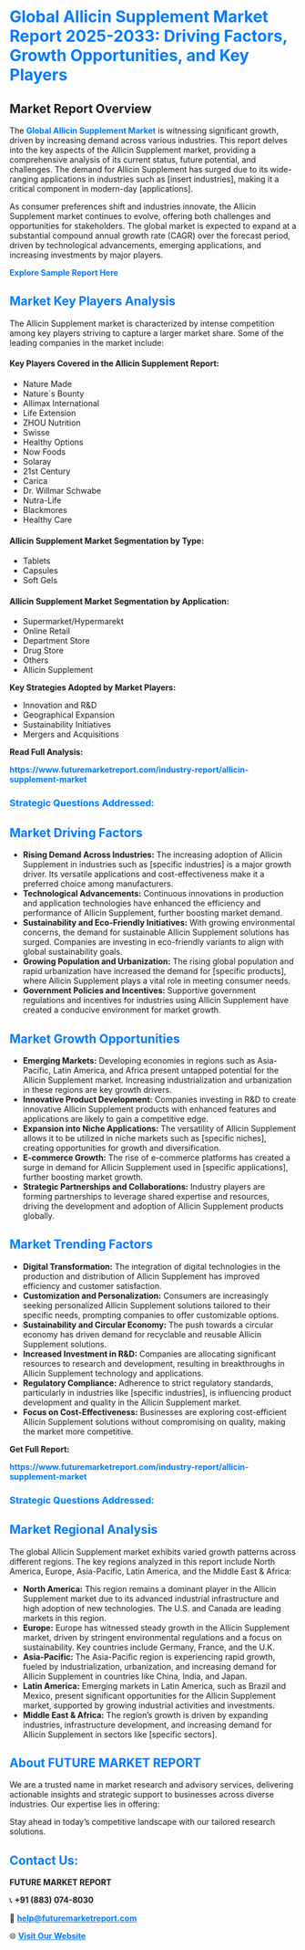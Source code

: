 <h1 style="color: #007BFF;">Global Allicin Supplement Market Report 2025-2033: Driving Factors, Growth Opportunities, and Key Players</h1>

<section id="overview">
<h2>Market Report Overview</h2>
<p>The <a href="https://www.futuremarketreport.com/industry-report/allicin-supplement-market" style="color: #007BFF; text-decoration: none;"><strong>Global Allicin Supplement Market</strong></a> is witnessing significant growth, driven by increasing demand across various industries. This report delves into the key aspects of the Allicin Supplement market, providing a comprehensive analysis of its current status, future potential, and challenges. The demand for Allicin Supplement has surged due to its wide-ranging applications in industries such as [insert industries], making it a critical component in modern-day [applications].</p>
<p>As consumer preferences shift and industries innovate, the Allicin Supplement market continues to evolve, offering both challenges and opportunities for stakeholders. The global market is expected to expand at a substantial compound annual growth rate (CAGR) over the forecast period, driven by technological advancements, emerging applications, and increasing investments by major players.</p>
</section>

<section id="overview">
<p><a href="https://www.futuremarketreport.com/request-sample/reportId=124199" style="color: #007BFF; text-decoration: none;"><strong>Explore Sample Report Here</strong></a></p>
</section>

<section id="key-players">
<h2 style="color: #007BFF;">Market Key Players Analysis</h2>
<p>The Allicin Supplement market is characterized by intense competition among key players striving to capture a larger market share. Some of the leading companies in the market include:</p>
<h4>Key Players Covered in the Allicin Supplement Report:</h4>
<ul><li>Nature Made</li><li>Nature`s Bounty</li><li>Allimax International</li><li>Life Extension</li><li>ZHOU Nutrition</li><li>Swisse</li><li>Healthy Options</li><li>Now Foods</li><li>Solaray</li><li>21st Century</li><li>Carica</li><li>Dr. Willmar Schwabe</li><li>Nutra-Life</li><li>Blackmores</li><li>Healthy Care</li></ul>
<h4>Allicin Supplement Market Segmentation by Type:</h4>
<ul><li>Tablets</li><li>Capsules</li><li>Soft Gels</li></ul>

<h4>Allicin Supplement Market Segmentation by Application:</h4>
<ul><li>Supermarket/Hypermarekt</li><li>Online Retail</li><li>Department Store</li><li>Drug Store</li><li>Others</li><li>Allicin Supplement</li></ul>
<p><strong>Key Strategies Adopted by Market Players:</strong></p>
<ul>
<li>Innovation and R&D</li>
<li>Geographical Expansion</li>
<li>Sustainability Initiatives</li>
<li>Mergers and Acquisitions</li>
</ul>
</section>

<section>
<p><strong>Read Full Analysis: </strong></p><a href="https://www.futuremarketreport.com/industry-report/allicin-supplement-market" style="color: #007BFF; text-decoration: none;"><strong>https://www.futuremarketreport.com/industry-report/allicin-supplement-market</strong></a>
<h3 style="color: #007BFF;">Strategic Questions Addressed:</h3>
</section>

<section id="driving-factors">
<h2 style="color: #007BFF;">Market Driving Factors</h2>
<ul>
<li><strong>Rising Demand Across Industries:</strong> The increasing adoption of Allicin Supplement in industries such as [specific industries] is a major growth driver. Its versatile applications and cost-effectiveness make it a preferred choice among manufacturers.</li>
<li><strong>Technological Advancements:</strong> Continuous innovations in production and application technologies have enhanced the efficiency and performance of Allicin Supplement, further boosting market demand.</li>
<li><strong>Sustainability and Eco-Friendly Initiatives:</strong> With growing environmental concerns, the demand for sustainable Allicin Supplement solutions has surged. Companies are investing in eco-friendly variants to align with global sustainability goals.</li>
<li><strong>Growing Population and Urbanization:</strong> The rising global population and rapid urbanization have increased the demand for [specific products], where Allicin Supplement plays a vital role in meeting consumer needs.</li>
<li><strong>Government Policies and Incentives:</strong> Supportive government regulations and incentives for industries using Allicin Supplement have created a conducive environment for market growth.</li>
</ul>
</section>

<section id="growth-opportunities">
<h2 style="color: #007BFF;">Market Growth Opportunities</h2>
<ul>
<li><strong>Emerging Markets:</strong> Developing economies in regions such as Asia-Pacific, Latin America, and Africa present untapped potential for the Allicin Supplement market. Increasing industrialization and urbanization in these regions are key growth drivers.</li>
<li><strong>Innovative Product Development:</strong> Companies investing in R&D to create innovative Allicin Supplement products with enhanced features and applications are likely to gain a competitive edge.</li>
<li><strong>Expansion into Niche Applications:</strong> The versatility of Allicin Supplement allows it to be utilized in niche markets such as [specific niches], creating opportunities for growth and diversification.</li>
<li><strong>E-commerce Growth:</strong> The rise of e-commerce platforms has created a surge in demand for Allicin Supplement used in [specific applications], further boosting market growth.</li>
<li><strong>Strategic Partnerships and Collaborations:</strong> Industry players are forming partnerships to leverage shared expertise and resources, driving the development and adoption of Allicin Supplement products globally.</li>
</ul>
</section>

<section id="trending-factors">
<h2 style="color: #007BFF;">Market Trending Factors</h2>
<ul>
<li><strong>Digital Transformation:</strong> The integration of digital technologies in the production and distribution of Allicin Supplement has improved efficiency and customer satisfaction.</li>
<li><strong>Customization and Personalization:</strong> Consumers are increasingly seeking personalized Allicin Supplement solutions tailored to their specific needs, prompting companies to offer customizable options.</li>
<li><strong>Sustainability and Circular Economy:</strong> The push towards a circular economy has driven demand for recyclable and reusable Allicin Supplement solutions.</li>
<li><strong>Increased Investment in R&D:</strong> Companies are allocating significant resources to research and development, resulting in breakthroughs in Allicin Supplement technology and applications.</li>
<li><strong>Regulatory Compliance:</strong> Adherence to strict regulatory standards, particularly in industries like [specific industries], is influencing product development and quality in the Allicin Supplement market.</li>
<li><strong>Focus on Cost-Effectiveness:</strong> Businesses are exploring cost-efficient Allicin Supplement solutions without compromising on quality, making the market more competitive.</li>
</ul>
</section>

<section>
<p><strong>Get Full Report: </strong></p><a href="https://www.futuremarketreport.com/industry-report/allicin-supplement-market" style="color: #007BFF; text-decoration: none;"><strong>https://www.futuremarketreport.com/industry-report/allicin-supplement-market</strong></a>
<h3 style="color: #007BFF;">Strategic Questions Addressed:</h3>
</section>


<section id="regional-analysis">
<h2 style="color: #007BFF;">Market Regional Analysis</h2>
<p>The global Allicin Supplement market exhibits varied growth patterns across different regions. The key regions analyzed in this report include North America, Europe, Asia-Pacific, Latin America, and the Middle East & Africa:</p>
<ul>
<li><strong>North America:</strong> This region remains a dominant player in the Allicin Supplement market due to its advanced industrial infrastructure and high adoption of new technologies. The U.S. and Canada are leading markets in this region.</li>
<li><strong>Europe:</strong> Europe has witnessed steady growth in the Allicin Supplement market, driven by stringent environmental regulations and a focus on sustainability. Key countries include Germany, France, and the U.K.</li>
<li><strong>Asia-Pacific:</strong> The Asia-Pacific region is experiencing rapid growth, fueled by industrialization, urbanization, and increasing demand for Allicin Supplement in countries like China, India, and Japan.</li>
<li><strong>Latin America:</strong> Emerging markets in Latin America, such as Brazil and Mexico, present significant opportunities for the Allicin Supplement market, supported by growing industrial activities and investments.</li>
<li><strong>Middle East & Africa:</strong> The region’s growth is driven by expanding industries, infrastructure development, and increasing demand for Allicin Supplement in sectors like [specific sectors].</li>
</ul>
</section>

<footer>
<h2 style="color: #007BFF;">About FUTURE MARKET REPORT</h2>
<p>We are a trusted name in market research and advisory services, delivering actionable insights and strategic support to businesses across diverse industries. Our expertise lies in offering:</p>

<p>Stay ahead in today’s competitive landscape with our tailored research solutions.</p>

<h2 style="color: #007BFF;">Contact Us:</h2>
<p><strong>FUTURE MARKET REPORT</strong></p>
<p>📞 <strong>+91 (883) 074-8030</strong></p>
<p>📧 <strong><a href="mailto:help@futuremarketreport.com" style="color: #007BFF;">help@futuremarketreport.com</a></strong></p>
<p>🌐 <strong><a href="https://www.futuremarketreport.com/" style="color: #007BFF;">Visit Our Website</a></strong></p>
</footer>
